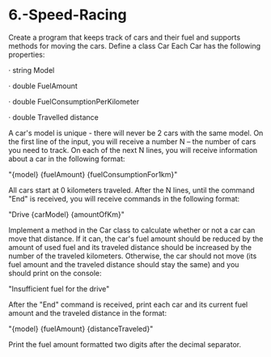 # 6.-Speed-Racing
Create a program that keeps track of cars and their fuel and supports methods for moving the cars. Define a class Car
Each Car has the following properties:

· string Model

· double FuelAmount

· double FuelConsumptionPerKilometer

· double Travelled distance

A car's model is unique - there will never be 2 cars with the same model. On the first line of the input, you will receive a number N – the number of cars you need to track. On each of the next N lines, you will receive information about a car in the following format:

"{model} {fuelAmount} {fuelConsumptionFor1km}"

All cars start at 0 kilometers traveled. After the N lines, until the command "End" is received, you will receive commands in the following format:

"Drive {carModel} {amountOfKm}"

Implement a method in the Car class to calculate whether or not a car can move that distance. If it can, the car's fuel amount should be reduced by the amount of used fuel and its traveled distance should be increased by the number of the traveled kilometers. Otherwise, the car should not move (its fuel amount and the traveled distance should stay the same) and you should print on the console:

"Insufficient fuel for the drive"

After the "End" command is received, print each car and its current fuel amount and the traveled distance in the format:

"{model} {fuelAmount} {distanceTraveled}"

Print the fuel amount formatted two digits after the decimal separator.
